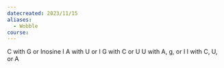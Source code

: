 ```yaml
---
datecreated: 2023/11/15
aliases:
  - Wobble
course:
---
```

C with G or Inosine I
A with U or I
G with C or U
U with A, g, or I
I with C, U, or A

